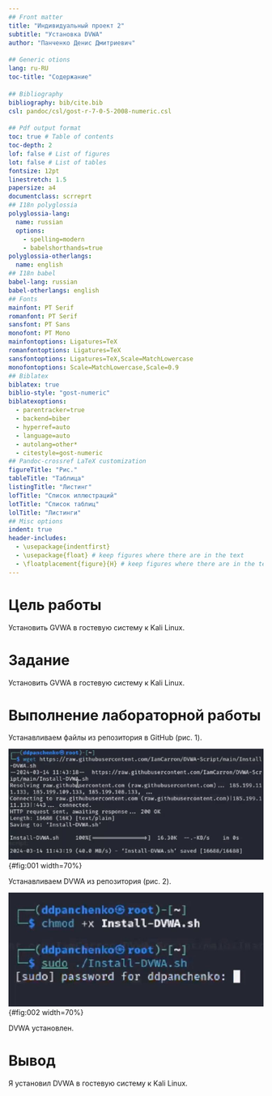 ```yaml
---
## Front matter
title: "Индивидуальный проект 2"
subtitle: "Установка DVWA"
author: "Панченко Денис Дмитриевич"

## Generic otions
lang: ru-RU
toc-title: "Содержание"

## Bibliography
bibliography: bib/cite.bib
csl: pandoc/csl/gost-r-7-0-5-2008-numeric.csl

## Pdf output format
toc: true # Table of contents
toc-depth: 2
lof: false # List of figures
lot: false # List of tables
fontsize: 12pt
linestretch: 1.5
papersize: a4
documentclass: scrreprt
## I18n polyglossia
polyglossia-lang:
  name: russian
  options:
	- spelling=modern
	- babelshorthands=true
polyglossia-otherlangs:
  name: english
## I18n babel
babel-lang: russian
babel-otherlangs: english
## Fonts
mainfont: PT Serif
romanfont: PT Serif
sansfont: PT Sans
monofont: PT Mono
mainfontoptions: Ligatures=TeX
romanfontoptions: Ligatures=TeX
sansfontoptions: Ligatures=TeX,Scale=MatchLowercase
monofontoptions: Scale=MatchLowercase,Scale=0.9
## Biblatex
biblatex: true
biblio-style: "gost-numeric"
biblatexoptions:
  - parentracker=true
  - backend=biber
  - hyperref=auto
  - language=auto
  - autolang=other*
  - citestyle=gost-numeric
## Pandoc-crossref LaTeX customization
figureTitle: "Рис."
tableTitle: "Таблица"
listingTitle: "Листинг"
lofTitle: "Список иллюстраций"
lotTitle: "Список таблиц"
lolTitle: "Листинги"
## Misc options
indent: true
header-includes:
  - \usepackage{indentfirst}
  - \usepackage{float} # keep figures where there are in the text
  - \floatplacement{figure}{H} # keep figures where there are in the text
---
```


# Цель работы

Установить GVWA в гостевую систему к Kali Linux.

# Задание

Установить GVWA в гостевую систему к Kali Linux.

# Выполнение лабораторной работы

Устанавливаем файлы из репозитория в GitHub (рис. 1).

![Скачиваем репозиторий](image/1.png){#fig:001 width=70%}

Устанавливаем DVWA из репозитория (рис. 2).

![Установка](image/2.png){#fig:002 width=70%}

DVWA установлен.

# Вывод

Я установил DVWA в гостевую систему к Kali Linux.
